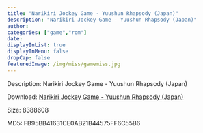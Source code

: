 ```yaml
---
title: "Narikiri Jockey Game - Yuushun Rhapsody (Japan)"
description: "Narikiri Jockey Game - Yuushun Rhapsody (Japan)"
author: 
categories: ["game","rom"]
date: 
displayInList: true
displayInMenu: false
dropCap: false
featuredImage: /img/miss/gamemiss.jpg
---
```


Description: Narikiri Jockey Game - Yuushun Rhapsody (Japan)

Download: <a style="text-decoration:underline;" href="https://mega.nz/#!mPZmDIwD!2_oTB1yxmnu8Ygh400eCwIhuefJqeyqiAwCSFP99f2k" target = "_blank" rel = "nofollow" > Narikiri Jockey Game - Yuushun Rhapsody (Japan)</a>

Size: 8388608

MD5: FB95BB41631CE0AB21B44575FF6C55B6

